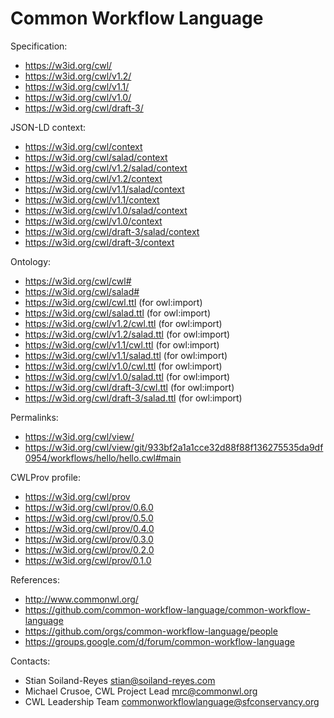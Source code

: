 Common Workflow Language
========================

Specification:
* https://w3id.org/cwl/
* https://w3id.org/cwl/v1.2/
* https://w3id.org/cwl/v1.1/
* https://w3id.org/cwl/v1.0/
* https://w3id.org/cwl/draft-3/

JSON-LD context:
* https://w3id.org/cwl/context
* https://w3id.org/cwl/salad/context
* https://w3id.org/cwl/v1.2/salad/context
* https://w3id.org/cwl/v1.2/context
* https://w3id.org/cwl/v1.1/salad/context
* https://w3id.org/cwl/v1.1/context
* https://w3id.org/cwl/v1.0/salad/context
* https://w3id.org/cwl/v1.0/context
* https://w3id.org/cwl/draft-3/salad/context
* https://w3id.org/cwl/draft-3/context


Ontology:
* https://w3id.org/cwl/cwl#
* https://w3id.org/cwl/salad#
* https://w3id.org/cwl/cwl.ttl (for owl:import)
* https://w3id.org/cwl/salad.ttl (for owl:import)
* https://w3id.org/cwl/v1.2/cwl.ttl (for owl:import)
* https://w3id.org/cwl/v1.2/salad.ttl (for owl:import)
* https://w3id.org/cwl/v1.1/cwl.ttl (for owl:import)
* https://w3id.org/cwl/v1.1/salad.ttl (for owl:import)
* https://w3id.org/cwl/v1.0/cwl.ttl (for owl:import)
* https://w3id.org/cwl/v1.0/salad.ttl (for owl:import)
* https://w3id.org/cwl/draft-3/cwl.ttl (for owl:import)
* https://w3id.org/cwl/draft-3/salad.ttl (for owl:import)

Permalinks:
* https://w3id.org/cwl/view/
* https://w3id.org/cwl/view/git/933bf2a1a1cce32d88f88f136275535da9df0954/workflows/hello/hello.cwl#main

CWLProv profile:
* https://w3id.org/cwl/prov
* https://w3id.org/cwl/prov/0.6.0
* https://w3id.org/cwl/prov/0.5.0
* https://w3id.org/cwl/prov/0.4.0
* https://w3id.org/cwl/prov/0.3.0
* https://w3id.org/cwl/prov/0.2.0
* https://w3id.org/cwl/prov/0.1.0

References:
* http://www.commonwl.org/
* https://github.com/common-workflow-language/common-workflow-language
* https://github.com/orgs/common-workflow-language/people
* https://groups.google.com/d/forum/common-workflow-language

Contacts:

* Stian Soiland-Reyes <stian@soiland-reyes.com>
* Michael Crusoe, CWL Project Lead <mrc@commonwl.org>
* CWL Leadership Team <commonworkflowlanguage@sfconservancy.org>
